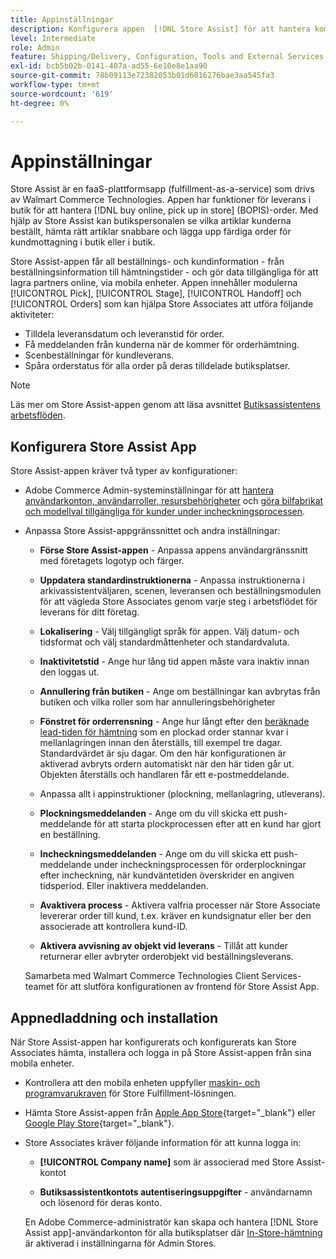 ```yaml
---
title: Appinställningar
description: Konfigurera appen  [!DNL Store Assist] för att hantera kompletta arbetsflöden och processer för att köpa online och hämta in butiksorder.
level: Intermediate
role: Admin
feature: Shipping/Delivery, Configuration, Tools and External Services
exl-id: bcb5b02b-0141-407a-ad55-6e10e8e1aa90
source-git-commit: 78b09113e72382053b01d6016276bae3aa545fa3
workflow-type: tm+mt
source-wordcount: '619'
ht-degree: 0%

---
```


# Appinställningar

Store Assist är en faaS-plattformsapp (fulfillment-as-a-service) som drivs av Walmart Commerce Technologies. Appen har funktioner för leverans i butik för att hantera [!DNL buy online, pick up in store] (BOPIS)-order. Med hjälp av Store Assist kan butikspersonalen se vilka artiklar kunderna beställt, hämta rätt artiklar snabbare och lägga upp färdiga order för kundmottagning i butik eller i butik.

Store Assist-appen får all beställnings- och kundinformation - från beställningsinformation till hämtningstider - och gör data tillgängliga för att lagra partners online, via mobila enheter. Appen innehåller modulerna [!UICONTROL Pick], [!UICONTROL Stage], [!UICONTROL Handoff] och [!UICONTROL Orders] som kan hjälpa Store Associates att utföra följande aktiviteter:

- Tilldela leveransdatum och leveranstid för order.
- Få meddelanden från kunderna när de kommer för orderhämtning.
- Scenbeställningar för kundleverans.
- Spåra orderstatus för alla order på deras tilldelade butiksplatser.

>[!NOTE]
>
>Läs mer om Store Assist-appen genom att läsa avsnittet [Butiksassistentens arbetsflöden](store-assist-modules.md).

## Konfigurera Store Assist App

Store Assist-appen kräver två typer av konfigurationer:

- Adobe Commerce Admin-systeminställningar för att [hantera användarkonton, användarroller, resursbehörigheter](user-setup.md) och [göra bilfabrikat och modellval tillgängliga för kunder under incheckningsprocessen](check-in-experience-setup.md).

- Anpassa Store Assist-appgränssnittet och andra inställningar:

   - **Förse Store Assist-appen** - Anpassa appens användargränssnitt med företagets logotyp och färger.

   - **Uppdatera standardinstruktionerna** - Anpassa instruktionerna i arkivassistentväljaren, scenen, leveransen och beställningsmodulen för att vägleda Store Associates genom varje steg i arbetsflödet för leverans för ditt företag.

   - **Lokalisering** - Välj tillgängligt språk för appen. Välj datum- och tidsformat och välj standardmåttenheter och standardvaluta.

   - **Inaktivitetstid** - Ange hur lång tid appen måste vara inaktiv innan den loggas ut.

   - **Annullering från butiken** - Ange om beställningar kan avbrytas från butiken och vilka roller som har annulleringsbehörigheter

   - **Fönstret för orderrensning** - Ange hur långt efter den [beräknade lead-tiden för hämtning](enable-general.md#delivery-method-title-configuration) som en plockad order stannar kvar i mellanlagringen innan den återställs, till exempel tre dagar. Standardvärdet är sju dagar. Om den här konfigurationen är aktiverad avbryts ordern automatiskt när den här tiden går ut. Objekten återställs och handlaren får ett e-postmeddelande.

   - Anpassa allt i appinstruktioner (plockning, mellanlagring, utleverans).

   - **Plockningsmeddelanden** - Ange om du vill skicka ett push-meddelande för att starta plockprocessen efter att en kund har gjort en beställning.

   - **Incheckningsmeddelanden** - Ange om du vill skicka ett push-meddelande under incheckningsprocessen för orderplockningar efter incheckning, när kundväntetiden överskrider en angiven tidsperiod. Eller inaktivera meddelanden.

   - **Avaktivera process** - Aktivera valfria processer när Store Associate levererar order till kund, t.ex. kräver en kundsignatur eller ber den associerade att kontrollera kund-ID.

   - **Aktivera avvisning av objekt vid leverans** - Tillåt att kunder returnerar eller avbryter orderobjekt vid beställningsleverans.

  Samarbeta med Walmart Commerce Technologies Client Services-teamet för att slutföra konfigurationen av frontend för Store Assist App.

## Appnedladdning och installation

När Store Assist-appen har konfigurerats och konfigurerats kan Store Associates hämta, installera och logga in på Store Assist-appen från sina mobila enheter.

- Kontrollera att den mobila enheten uppfyller [maskin- och programvarukraven](solution-requirements.md#store-assist-app-requirements) för Store Fulfillment-lösningen.

- Hämta Store Assist-appen från [Apple App Store](https://apps.apple.com/us/app/store-assist-by-walmart/id1609281539){target="_blank"} eller [Google Play Store](https://play.google.com/store/apps/details?id=com.walmart.faas.storeassist){target="_blank"}.

- Store Associates kräver följande information för att kunna logga in:

   - **[!UICONTROL Company name]** som är associerad med Store Assist-kontot

   - **Butiksassistentkontots autentiseringsuppgifter** - användarnamn och lösenord för deras konto.

  En Adobe Commerce-administratör kan skapa och hantera [!DNL Store Assist app]-användarkonton för alla butiksplatser där [In-Store-hämtning](merchant-store-configuration.md#pickup-location-configuration) är aktiverad i inställningarna för Admin Stores.
